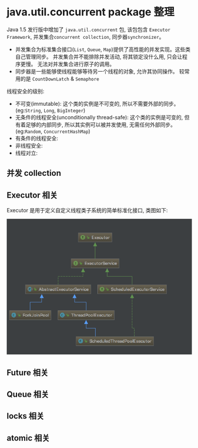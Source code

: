 # java.util.concurrent package 整理

Java 1.5 发行版中增加了 `java.util.concurrent` 包, 该包包含 `Executor Framework`, 并发集合`concurrent collection`, 同步器`synchronizer`。

- 并发集合为标准集合接口(`List`, `Queue`, `Map`)提供了高性能的并发实现。这些类自己管理同步。 并发集合并不能排除并发活动, 将其锁定没什么用, 只会让程序更慢。 无法对并发集合进行原子的调用。
- 同步器是一些能够使线程能够等待另一个线程的对象, 允许其协同操作。 较常用的是 `CountDownLatch` & `Semaphore`

线程安全的级别:

- 不可变(immutable): 这个类的实例是不可变的, 所以不需要外部的同步。 (eg:`String`, `Long`, `BigInteger`)
- 无条件的线程安全(unconditionally thread-safe): 这个类的实例是可变的, 但有着足够的内部同步, 所以其实例可以被并发使用, 无需任何外部同步。 (eg:`Random`, `ConcurrentHashMap`)
- 有条件的线程安全:
- 非线程安全:
- 线程对立:

## 并发 collection

## Executor 相关

Executor 是用于定义自定义线程类子系统的简单标准化接口, 类图如下:

![executor_uml](imgs/executor_uml.png)

## Future 相关

## Queue 相关

## locks 相关

## atomic 相关

##
